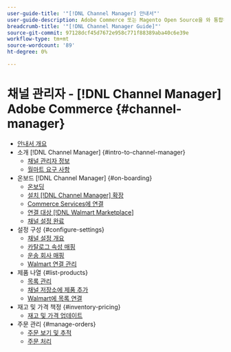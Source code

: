 ```yaml
---
user-guide-title: '"[!DNL Channel Manager] 안내서"'
user-guide-description: Adobe Commerce 또는 Magento Open Source을 와 통합하여 매출을 증대하고 고객 기반을 확장합니다. [!DNL Walmart Marketplace]Seller Central] 계정이 필요합니다.
breadcrumb-title: '"[!DNL Channel Manager Guide]"'
source-git-commit: 97128dcf45d7672e958c771f88389aba40c6e39e
workflow-type: tm+mt
source-wordcount: '89'
ht-degree: 0%

---
```



# 채널 관리자 - [!DNL Channel Manager] Adobe Commerce {#channel-manager}

- [안내서 개요](guide-overview.md)
- 소개 [!DNL Channel Manager] {#intro-to-channel-manager}
   - [채널 관리자 정보](overview.md)
   - [월마트 요구 사항](walmart-requirements.md)
- 온보드 [!DNL Channel Manager] {#on-boarding}
   - [온보딩](onboard.md)
   - [설치 [!DNL Channel Manager] 확장](install.md)
   - [Commerce Services에 연결](connect.md)
   - [연결 대상 [!DNL Walmart Marketplace]](connect-marketplace.md)
   - [채널 설정 완료](complete-store-setup.md)
- 설정 구성 {#configure-settings}
   - [채널 설정 개요](settings-overview.md)
   - [카탈로그 속성 매핑](map-catalog-attributes.md)
   - [운송 회사 매핑](map-shipping-carriers.md)
   - [Walmart 연결 관리](manage-wmt-connection.md)
- 제품 나열 {#list-products}
   - [목록 관리](manage-listings.md)
   - [채널 저장소에 제품 추가](add-products-to-channel-store.md)
   - [Walmart에 목록 연결](connect-listings-to-marketplace.md)
- 재고 및 가격 책정 {#inventory-pricing}
   - [재고 및 가격 업데이트](inventory-and-price-updates.md)
- 주문 관리 {#manage-orders}
   - [주문 보기 및 추적](manage-orders.md)
   - [주문 처리](process-orders.md)

